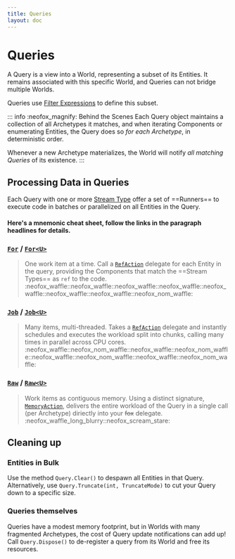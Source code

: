 ```yaml
---
title: Queries
layout: doc
---
```


# Queries

A Query is a view into a World, representing a subset of its Entities. It remains associated with this specific World, and Queries can not bridge multiple Worlds.

Queries use [Filter Expressions](FilterExpressions.md) to define this subset.

::: info :neofox_magnify: Behind the Scenes
Each Query object maintains a collection of all Archetypes it matches, and when iterating Components or enumerating Entities, the Query does so *for each Archetype*, in deterministic order.

Whenever a new Archetype materializes, the World will notify _all matching Queries_ of its existence.
:::

## Processing Data in Queries

Each Query with one or more [Stream Type](StreamTypes.md) offer a set of ==Runners== to execute code in batches or parallelized on all Entities in the Query.

#### Here's a mnemonic cheat sheet, follow the links in the paragraph headlines for details.

### [`For`](Query.For.md) / [`For<U>`](Query.For.md) 
> One work item at a time. Call a [`RefAction`](Delegates.md#refaction-and-refactionu) delegate for each Entity in the query, providing the Components that match the ==Stream Types== as `ref` to the code.  
:neofox_waffle::neofox_waffle::neofox_waffle::neofox_waffle::neofox_waffle::neofox_waffle::neofox_waffle::neofox_nom_waffle:

### [`Job`](Query.Job.md) / [`Job<U>`](Query.Job.md) 
> Many items, multi-threaded. Takes a [`RefAction`](Delegates.md#refaction-and-refactionu) delegate and instantly schedules and executes the workload split into chunks, calling many times in parallel across CPU cores.  
:neofox_waffle::neofox_nom_waffle::neofox_waffle::neofox_nom_waffle::neofox_waffle::neofox_nom_waffle::neofox_waffle::neofox_nom_waffle:

###  [`Raw`](Query.Raw.md) / [`Raw<U>`](Query.Raw.md) 
> Work items as contiguous memory. Using a distinct signature, [`MemoryAction`](Delegates.md#memoryaction-and-memoryactionu), delivers the entire workload of the Query in a single call (per Archetype) diriectly into your ~~fox~~ delegate.   
:neofox_waffle_long_blurry::neofox_scream_stare:


## Cleaning up
### Entities in Bulk
Use the method `Query.Clear()` to despawn all Entities in that Query.
Alternatively, use `Query.Truncate(int, TruncateMode)` to cut your Query down to a specific size.

### Queries themselves
Queries have a modest memory footprint, but in Worlds with many fragmented Archetypes, the cost of Query update notifications can add up! Call `Query.Dispose()` to de-register a query from its World and free its resources.

